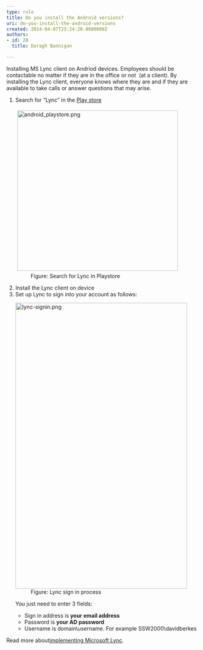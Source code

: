 ```yaml
---
type: rule
title: Do you install the Android versions?
uri: do-you-install-the-android-versions
created: 2014-04-07T23:24:20.0000000Z
authors:
- id: 28
  title: Daragh Bannigan

---
```




<span class='intro'> ​​Installing MS Lync client on Andriod devices. Employees should be contactable no matter if they are in the office or not&#160; (at a client). By installing the Lync client, everyone knows where they are and if they are available to take calls or answer questions that may arise. </span>

<ol><li>Search for “Lync” in the&#160;<a href="https&#58;//play.google.com/store">Play store</a> 
<dl class="image"><dt><img alt="android_playstore.png" src="/PublishingImages/241b2b_android_playstore.png" style="margin&#58;5px;width&#58;421px;" /></dt><dd>Figure&#58; Search for Lync in Playstore</dd></dl></li><li>Install the Lync client on device</li><li>Set up Lync to sign into your account as follows&#58;
<dl class="image"><dt><img alt="lync-signin.png" src="/PublishingImages/lync-signin.png" style="width&#58;450px;height&#58;750px;" /></dt><dd>Figure&#58; Lync&#160;sign in process</dd></dl><p>You just need to enter 3 fields&#58;</p><ul><li>Sign in address is<strong> your email address</strong></li><li>Password is 
      <strong>your AD password</strong></li><li>Username is domain\username. For example SSW2000\davidberkes</li></ul></li></ol>
<p>Read more about 
   <a href="http&#58;//www.ssw.com.au/ssw/Consulting/Lync.aspx">​implementing Microsoft Lync</a>.</p>


